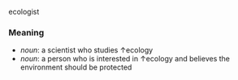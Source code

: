ecologist
### Meaning
+ _noun_: a scientist who studies ↑ecology
+ _noun_: a person who is interested in ↑ecology and believes the environment should be protected
